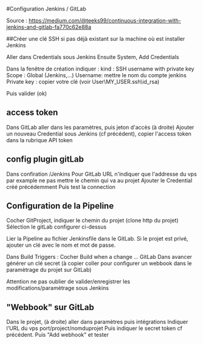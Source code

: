 #Configuration Jenkins / GitLab

Source : https://medium.com/@teeks99/continuous-integration-with-jenkins-and-gitlab-fa770c62e88a

##Créer une clé SSH si pas déjà existant sur la machine où est installer Jenkins

Aller dans Credentials sous Jenkins
Ensuite System, Add Credentials

Dans la fenêtre de création indiquer :
kind : SSH username with private key
Scope : Global (Jenkins,...)
Username: mettre le nom du compte jenkins
Private key : copier votre clé (voir User\MY_USER\.ssh\id_rsa)

Puis valider (ok)

## access token
Dans GitLab aller dans les paramètres, puis jeton d'accès (à droite)
Ajouter un nouveau Credential sous Jenkins (cf précédent), copier l'access token dans la rubrique API token

## config plugin gitLab
Dans confiration /Jenkins
Pour GitLab URL n'indiquer que l'addresse du vps par example ne pas mettre le chemin qui va au projet
Ajouter le Credential créé précédemment
Puis test la connection

## Configuration de la Pipeline
Cocher GitProject, indiquer le chemin du projet (clone http du projet)
Sélection le gitLab configurer ci-dessus

Lier la Pipeline au fichier Jenkinsfile dans le GitLab.
Si le projet est privé, ajouter un clé avec le nom et mot de passe.

Dans Build Triggers :
Cocher Build when a change ... GitLab
Dans avancer générer un clé secret (à copier coller pour configurer un webbook dans le paramètrage du projet sur GitLab)

Attention ne pas oublier de valider/enregistrer les modifications/paramètrage sous Jenkins

## "Webbook" sur GitLab

Dans le projet, (à droite) aller dans paramètres puis intégrations
Indiquer l'URL du vps port/project/nomduprojet
Puis indiquer le secret token cf précédent.
Puis "Add webhook" et tester






